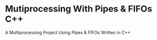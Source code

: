 # Mutiprocessing With Pipes & FIFOs C++
A Multiprocessing Project Using Pipes & FIFOs Written in C++